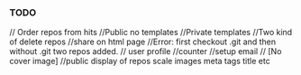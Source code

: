 ### TODO

// Order repos from hits
//Public no templates
//Private templates
//Two kind of delete repos
//share on html page
//Error: first checkout .git and then without .git two repos added.
// user profile
//counter 
//setup email
// [No cover image]
//public display of repos
scale images
meta tags title etc

